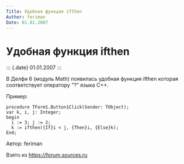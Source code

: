 ```yaml
---
Title: Удобная функция ifthen
Author: feriman
Date: 01.01.2007
---
```



Удобная функция ifthen
======================

::: {.date}
01.01.2007
:::

В Делфи 6 (модуль Math) появилась удобная функция ifthen которая
соответствует оператору \"?\" языка С++.

Пример:

    procedure TForm1.Button1Click(Sender: TObject);
    var k, i, j: Integer;
    begin
      i := 3; j := 2;
      k := ifthen({If}i < j, {Then}i, {Else}k);
    End;

Автор: feriman

Взято из <https://forum.sources.ru>
